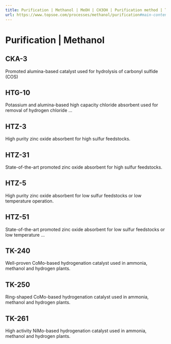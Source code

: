 ```yaml
---
title: Purification | Methanol | MeOH | CH3OH | Purification method | Topsoe
url: https://www.topsoe.com/processes/methanol/purification#main-content
---
```


# Purification | Methanol

## CKA-3

Promoted alumina-based catalyst used for hydrolysis of carbonyl sulfide (COS)

## HTG-10

Potassium and alumina-based high capacity chloride absorbent used for removal of hydrogen chloride ...

## HTZ-3

High purity zinc oxide absorbent for high sulfur feedstocks.

## HTZ-31

State-of-the-art promoted zinc oxide absorbent for high sulfur feedstocks.

## HTZ-5

High purity zinc oxide absorbent for low sulfur feedstocks or low temperature operation.

## HTZ-51

State-of-the-art promoted zinc oxide absorbent for low sulfur feedstocks or low temperature ...

## TK-240

Well-proven CoMo-based hydrogenation catalyst used in ammonia, methanol and hydrogen plants.

## TK-250

Ring-shaped CoMo-based hydrogenation catalyst used in ammonia, methanol and hydrogen plants.

## TK-261

High activity NiMo-based hydrogenation catalyst used in ammonia, methanol and hydrogen plants.
